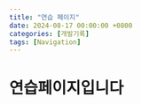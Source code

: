 ```yaml
---
title: "연습 페이지"
date: 2024-08-17 00:00:00 +0800
categories: [개발기록]
tags: [Navigation]
---
```


# 연습페이지입니다


